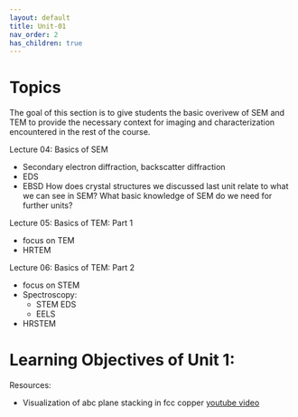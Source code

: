```yaml
---
layout: default
title: Unit-01
nav_order: 2
has_children: true
---
```


# Topics

The goal of this section is to give students the basic overivew of SEM and TEM to provide the necessary context for imaging and characterization encountered in the rest of the course.

Lecture 04: Basics of SEM
- Secondary electron diffraction, backscatter diffraction
- EDS
- EBSD
How does crystal structures we discussed last unit relate to what we can see in SEM?
What basic knowledge of SEM do we need for further units?

Lecture 05: Basics of TEM: Part 1
- focus on TEM
- HRTEM

Lecture 06: Basics of TEM: Part 2
- focus on STEM
- Spectroscopy:
	- STEM EDS
	- EELS
- HRSTEM



# Learning Objectives of Unit 1:






Resources:

-	Visualization of abc plane stacking in fcc copper [youtube video](https://www.youtube.com/watch?v=anBOxrbTDrI)